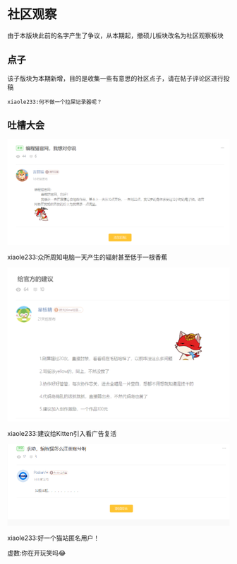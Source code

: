 # 社区观察

由于本版块此前的名字产生了争议，从本期起，撤硕儿板块改名为社区观察板块

## 点子

该子版块为本期新增，目的是收集一些有意思的社区点子，请在帖子评论区进行投稿

```
xiaole233:何不做一个拉屎记录器呢？
```

## 吐槽大会

![img](./assets/toliet-1.png)

xiaole233:众所周知电脑一天产生的辐射甚至低于一根香蕉

![img](./assets/toliet-2.png)

xiaole233:建议给Kitten引入看广告复活

![img](./assets/toliet-3.png)

xiaole233:好一个猫站匿名用户！

虚数:你在开玩笑吗😂
